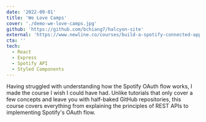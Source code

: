 ```yaml
---
date: '2022-09-01'
title: 'We Love Camps'
cover: './demo-we-love-camps.jpg'
github: 'https://github.com/bchiang7/halcyon-site'
external: 'https://www.newline.co/courses/build-a-spotify-connected-app'
cta: ''
tech:
  - React
  - Express
  - Spotify API
  - Styled Components
---
```


Having struggled with understanding how the Spotify OAuth flow works, I made the course I wish I could have had.
Unlike tutorials that only cover a few concepts and leave you with half-baked GitHub repositories, this course covers everything from explaining the principles of REST APIs to implementing Spotify's OAuth flow.
